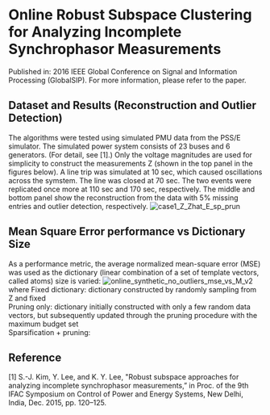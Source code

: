 # Online Robust Subspace Clustering for Analyzing Incomplete Synchrophasor Measurements
Published in: 2016 IEEE Global Conference on Signal and Information Processing (GlobalSIP). For more information, please refer to the paper.

## Dataset and Results (Reconstruction and Outlier Detection)
The algorithms were tested using simulated PMU data from the PSS/E simulator. The simulated power system consists of 23 buses and 6 generators. (For detail, see [1].) Only the voltage magnitudes are used for simplicity to construct the measurements Z (shown in the top panel in the figures below). A line trip was simulated at 10 sec, which caused oscillations across the symstem. The line was closed at 70 sec. The two events were replicated once more at 110 sec and 170 sec, respectively. The middle and bottom panel show the reconstruction from the data with 5% missing entries and outlier detection, respectively. 
![case1_Z_Zhat_E_sp_prun](https://user-images.githubusercontent.com/67979833/87259548-1ecc9680-c47a-11ea-8989-94193f5ceda6.png)

## Mean Square Error performance vs Dictionary Size
As a performance metric, the average normalized mean-square error (MSE) was used as the dictionary (linear combination of a set of template vectors, called atoms) size is varied:
![online_synthetic_no_outliers_mse_vs_M_v2](https://user-images.githubusercontent.com/67979833/87259927-b59a5280-c47c-11ea-862b-9ec5b84c6092.png)
where Fixed dictionary: dictionary constructed by randomly sampling from Z and fixed  
      Pruning only: dictionary initially constructed with only a few random data vectors, but subsequently updated through the pruning procedure with the maximum budget set  
      Sparsification + pruning: 

## Reference
[1] S.-J. Kim, Y. Lee, and K. Y. Lee, "Robust subspace approaches for analyzing incomplete synchrophasor measurements,” in Proc. of the 9th IFAC Symposium on Control of Power and Energy Systems, New Delhi, India, Dec. 2015, pp. 120–125.
